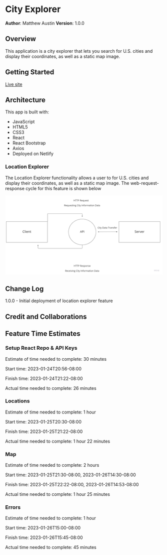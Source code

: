 # City Explorer

**Author**: Matthew Austin
**Version**: 1.0.0

## Overview

This application is a city explorer that lets you search for U.S. cities and display their coordinates, as well as a static map image.

## Getting Started

[Live site](matt-austin-city-explorer.netlify.app)

## Architecture

This app is built with:

- JavaScript
- HTML5
- CSS3
- React
- React Bootstrap
- Axios
- Deployed on Netlify

### Location Explorer

The Location Explorer functionality allows a user to for U.S. cities and display their coordinates, as well as a static map image. The web-request-response cycle for this feature is shown below

![Web Request Response Cycle for Location Explorer](public/images/location-explorer-WRC.jpg)

## Change Log

1.0.0 - Initial deployment of location explorer feature

## Credit and Collaborations
<!-- Give credit (and a link) to other people or resources that helped you build this application. -->

## Feature Time Estimates

### Setup React Repo & API Keys

Estimate of time needed to complete: 30 minutes

Start time: 2023-01-24T20:56-08:00

Finish time: 2023-01-24T21:22-08:00

Actual time needed to complete: 26 minutes

### Locations

Estimate of time needed to complete: 1 hour

Start time: 2023-01-25T20:30-08:00

Finish time: 2023-01-25T21:22-08:00

Actual time needed to complete: 1 hour 22 minutes

### Map

Estimate of time needed to complete: 2 hours

Start time: 2023-01-25T21:30-08:00, 2023-01-26T14:30-08:00

Finish time: 2023-01-25T22:22-08:00, 2023-01-26T14:53-08:00

Actual time needed to complete: 1 hour 25 minutes

### Errors

Estimate of time needed to complete: 1 hour

Start time: 2023-01-26T15:00-08:00

Finish time: 2023-01-26T15:45-08:00

Actual time needed to complete: 45 minutes
